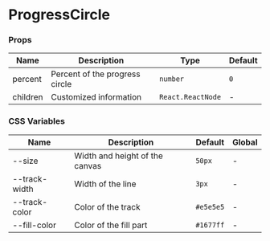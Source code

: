 # ProgressCircle

<code src="./demos/index.tsx"></code>

### Props

| Name     | Description                    | Type              | Default |
| -------- | ------------------------------ | ----------------- | ------- |
| percent  | Percent of the progress circle | `number`          | `0`     |
| children | Customized information         | `React.ReactNode` | -       |

### CSS Variables

| Name          | Description                    | Default   | Global |
| ------------- | ------------------------------ | --------- | ------ |
| --size        | Width and height of the canvas | `50px`    | -      |
| --track-width | Width of the line              | `3px`     | -      |
| --track-color | Color of the track             | `#e5e5e5` | -      |
| --fill-color  | Color of the fill part         | `#1677ff` | -      |
